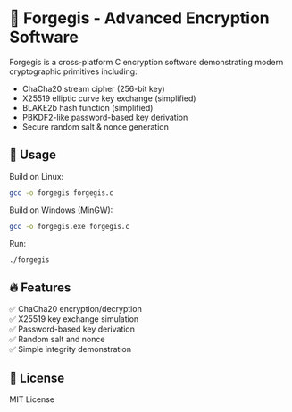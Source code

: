 # 🔐 Forgegis - Advanced Encryption Software

Forgegis is a cross-platform C encryption software demonstrating modern cryptographic primitives including:

- ChaCha20 stream cipher (256-bit key)
- X25519 elliptic curve key exchange (simplified)
- BLAKE2b hash function (simplified)
- PBKDF2-like password-based key derivation
- Secure random salt & nonce generation

## 🚀 Usage

Build on Linux:
```bash
gcc -o forgegis forgegis.c
```

Build on Windows (MinGW):
```bash
gcc -o forgegis.exe forgegis.c
```

Run:
```bash
./forgegis
```

## 🔥 Features

✅ ChaCha20 encryption/decryption  
✅ X25519 key exchange simulation  
✅ Password-based key derivation  
✅ Random salt and nonce  
✅ Simple integrity demonstration

## 📝 License

MIT License
